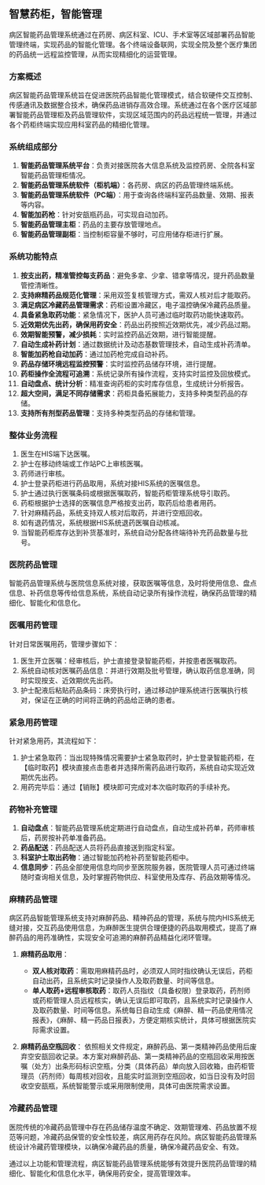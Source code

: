 
## 智慧药柜，智能管理

病区智能药品管理系统通过在药房、病区科室、ICU、手术室等区域部署药品智能管理终端，实现药品的智能化管理。各个终端设备联网，实现全院及整个医疗集团的药品统一远程监控管理，从而实现精细化的运营管理。

### 方案概述
病区智能药品管理系统旨在促进医院药品智能化管理模式，结合软硬件交互控制、传感通讯及数据整合技术，确保药品进销存高效合理。系统通过在各个医疗区域部署智能药品管理柜及药品管理软件，实现区域范围内的药品远程统一管理，并通过各个药柜终端实现应用科室药品的精细化管理。

### 系统组成部分

1. **智能药品管理系统平台**：负责对接医院各大信息系统及监控药房、全院各科室智能药品管理柜情况。
2. **智能药品管理系统软件（柜机端）**：各药房、病区的药品管理终端系统。
3. **智能药品管理系统软件（PC端）**：用于查询各终端科室药品数量、效期、报表等内容。
4. **智能加药枪**：针对安瓿瓶药品，可实现自动加药。
5. **智能药品管理主柜**：药品的主要存放管理地点。
6. **智能药品管理副柜**：当控制柜容量不够时，可应用储存柜进行扩展。

### 系统功能特点

1. **按支出药，精准管控每支药品**：避免多拿、少拿、错拿等情况，提升药品数量管控清晰性。
2. **支持麻精药品规范化管理**：采用双签复核管理方式，需双人核对后才能取药。
3. **满足病区冷藏药品管理需求**：药柜设置冷藏区，电子温控确保冷藏药品质量。
4. **具备紧急取药功能**：紧急情况下，医护人员可通过临时取药功能快速取药。
5. **近效期优先出药，确保用药安全**：药品出药按照近效期优先，减少药品过期。
6. **效期智能预警，减少损耗**：实时监控药品近效期，进行智能提醒。
7. **自动生成补药计划**：通过数据统计及动态基数管理技术，自动生成补药清单。
8. **智能加药枪自动加药**：通过加药枪完成自动补药。
9. **药品存储环境远程监控预警**：实时监控药品储存环境，进行提醒。
10. **药柜操作全流程可追溯**：系统记录所有操作流程，支持实时监控及回放模式。
11. **自动盘点、统计分析**：精准查询药柜的实时库存信息，生成统计分析报告。
12. **超大空间，满足不同存储需求**：药柜具备拓展能力，支持多种类型药品的存储。
13. **支持所有剂型药品管理**：支持多种类型药品的存储和管理。

### 整体业务流程

1. 医生在HIS端下达医嘱。
2. 护士在移动终端或工作站PC上审核医嘱。
3. 药师进行审核。
4. 护士登录药柜进行药品取用，系统对接HIS系统的医嘱信息。
5. 护士通过执行医嘱条码或根据医嘱取药，智能药柜管理系统导引取药。
6. 药柜根据护士选择的医嘱信息严格按支出药，取药后给患者用药。
7. 针对麻精药品，系统支持双人核对后取药，并进行空瓶回收。
8. 如有退药情况，系统根据HIS系统退药医嘱自动核减。
9. 当智能药柜库存达到补货基准时，系统自动分配各终端待补充药品数量与批号。

### 医院药品管理
智能药品管理系统与医院信息系统对接，获取医嘱等信息，及时将使用信息、盘点信息、补药信息等传给信息系统，系统自动记录所有操作流程，确保药品管理的精细化、智能化和信息化。

### 医嘱用药管理

针对日常医嘱用药，管理步骤如下：
1. 医生开立医嘱：经审核后，护士直接登录智能药柜，并按患者医嘱取药。
2. 系统自动核对医嘱药品信息：并进行效期及批号管理，确认取药信息准确，同时实现按支、近效期优先出药。
3. 护士配液后粘贴药品条码：床旁执行时，通过移动护理系统进行医嘱执行核对，保证在正确的时间将正确的药品给正确的患者。

### 紧急用药管理

针对紧急用药，其流程如下：
1. 护士紧急取药：当出现特殊情况需要护士紧急取药时，护士登录智能药柜，在【临时取药】模块直接点击患者并选择所需药品进行取药，系统自动实现近效期优先出药。
2. 用药完毕后：通过【销账】模块即可完成对本次临时取药的手续补充。

### 药物补充管理

1. **自动盘点**：智能药品管理系统定期进行自动盘点，自动生成补药单，药师审核后，药房按补药单准备药品。
2. **药品配送**：药品配送人员将药品直接送到指定科室。
3. **科室护士取出药物**：通过智能加药枪补药至智能药柜中。
4. **信息同步**：药品全部使用信息均同步至医院服务器，医院管理人员可通过终端随时查询相关信息，及时掌握药物供应、科室使用及库存、药品效期等情况。

### 麻精药品管理
病区药品智能管理系统支持对麻醉药品、精神药品的管理，系统与院内HIS系统无缝对接，交互药品使用信息，为麻醉医生提供合理便捷的药品取用模式，提高了麻醉药品的用药准确性，实现安全可追溯的麻醉药品精益化闭环管理。

1. **麻精药品取用**：
   - **双人核对取药**：需取用麻精药品时，必须双人同时指纹确认无误后，药柜自动出药，且系统实时记录操作人及取药数量、时间等信息。
   - **单人取药+远程审核取药**：取药人员指纹（具备权限）登录取药，药剂师或药柜管理人员远程核实，确认无误后即可取药，且系统实时记录操作人及取药数量、时间等信息。系统每日自动生成《麻醉、精一药品使用情况报表》，《麻醉、精一药品日报表》，方便定期核实统计，具体可根据医院实际需求设置。

2. **麻精药品空瓶回收**：
   依照相关文件规定，麻醉药品、第一类精神药品使用后废弃空安瓿回收记录。本方案对麻醉药品、第一类精神药品的空瓶回收采用按医嘱（处方）出条形码标识空瓶，分类（具体药品）单向放入回收箱，由药柜管理员（药剂师）每周核对回收，且能实时监测到空瓶回收，如当日没有及时回收空安瓿瓶，系统智能警示或采用限制使用，具体可由医院需求设置。

### 冷藏药品管理
医院传统的冷藏药品管理中存在药品储存温度不确定、效期管理难、药品放置不规范等问题，冷藏药品保管的安全性较差，病区用药存在风险。病区智能药品管理系统设计冷藏药管理模块，以确保冷藏药品的质量，确保冷藏药品安全、有效。

通过以上功能和管理流程，病区智能药品管理系统能够有效提升医院药品管理的精细化、智能化和信息化水平，确保用药安全，提高管理效率。